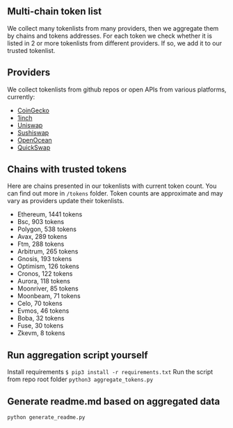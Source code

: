 
## Multi-chain token list 
We collect many tokenlists from many providers, then we aggregate them by chains and tokens addresses. 
For each token we check whether it is listed in 2 or more tokenlists from different providers. If so, 
we add it to our trusted tokenlist.

## Providers
We collect tokenlists from github repos or open APIs from various platforms, currently:
- [CoinGecko](https://www.coingecko.com/)
- [1inch](https://app.1inch.io/)
- [Uniswap](https://uniswap.org/)
- [Sushiswap](https://www.sushi.com/)
- [OpenOcean](https://openocean.finance/)
- [QuickSwap](https://quickswap.exchange/#/swap)

## Chains with trusted tokens
Here are chains presented in our tokenlists with current token count. You can find out more in `/tokens` folder.
Token counts are approximate and may vary as providers update their tokenlists.
- Ethereum, 1441 tokens
- Bsc, 903 tokens
- Polygon, 538 tokens
- Avax, 289 tokens
- Ftm, 288 tokens
- Arbitrum, 265 tokens
- Gnosis, 193 tokens
- Optimism, 126 tokens
- Cronos, 122 tokens
- Aurora, 118 tokens
- Moonriver, 85 tokens
- Moonbeam, 71 tokens
- Celo, 70 tokens
- Evmos, 46 tokens
- Boba, 32 tokens
- Fuse, 30 tokens
- Zkevm, 8 tokens

## Run aggregation script yourself
Install requirements
```$ pip3 install -r requirements.txt```
Run the script from repo root folder
```python3 aggregate_tokens.py```
## Generate readme.md based on aggregated data
```bash
python generate_readme.py
```
